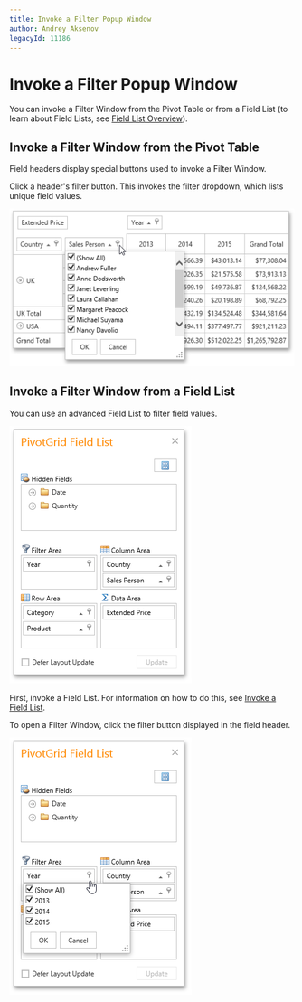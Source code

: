 ```yaml
---
title: Invoke a Filter Popup Window
author: Andrey Aksenov
legacyId: 11186
---
```

# Invoke a Filter Popup Window
You can invoke a Filter Window from the Pivot Table or from a Field List (to learn about Field Lists, see [Field List Overview](../../../field-list-overview.md)).

## Invoke a Filter Window from the Pivot Table
Field headers display special buttons used to invoke a Filter Window.

Click a header's filter button. This invokes the filter dropdown, which lists unique field values.

![EU_Filtering](../../../../../images/img15868.png)

## Invoke a Filter Window from a Field List
You can use an advanced Field List to filter field values.

![EU_ExcelFieldList](../../../../../images/img15860.png)

First, invoke a Field List. For information on how to do this, see [Invoke a Field List](../../../field-list/invoke-a-field-list.md).

To open a Filter Window, click the filter button displayed in the field header.

![EU_FieldListFilter](../../../../../images/img15862.png)